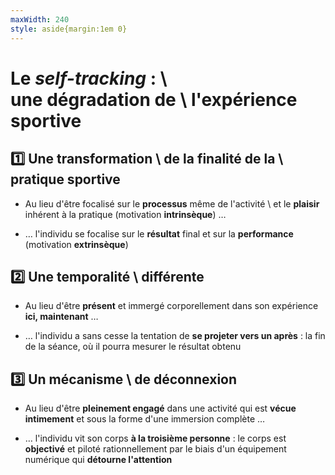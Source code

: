 ```yaml
---
maxWidth: 240
style: aside{margin:1em 0}
---
```


# Le _self-tracking_ : \\<aside>une dégradation de \\ l'expérience sportive</aside>

## :one:  Une transformation \\ de la finalité de la \\  pratique sportive

- Au lieu d'être focalisé sur le **processus** même de l'activité \\ et le **plaisir** inhérent à la pratique (motivation **intrinsèque**) …

- … l'individu se focalise sur le **résultat** final et sur la **performance** (motivation **extrinsèque**)

## :two:  Une temporalité \\ différente

- Au lieu d'être **présent** et immergé corporellement dans son expérience **ici, maintenant** …

- … l'individu a sans cesse la tentation de **se projeter vers un après** : la fin de la séance, où il pourra mesurer le résultat obtenu

## :three:  Un mécanisme \\ de déconnexion

- Au lieu d'être **pleinement engagé** dans une activité qui est **vécue intimement** et sous la forme d'une immersion complète …

- … l'individu vit son corps **à la troisième personne** : le corps est **objectivé** et piloté rationnellement par le biais d'un équipement numérique qui **détourne l'attention**